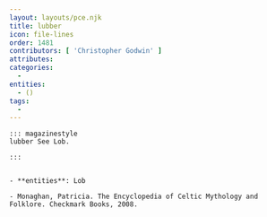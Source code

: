 ```yaml
---
layout: layouts/pce.njk
title: lubber
icon: file-lines
order: 1481
contributors: [ 'Christopher Godwin' ]
attributes:
categories:
  - 
entities:
  - ()
tags:
  - 
---
```

``` tab [group1:Info]
::: magazinestyle
lubber See Lob.

:::
```
``` tab [group1:Attributes]
```
``` tab [group1:Entities]
- **entities**: Lob
```
``` tab [group1:Sources]
- Monaghan, Patricia. The Encyclopedia of Celtic Mythology and Folklore. Checkmark Books, 2008.
```
